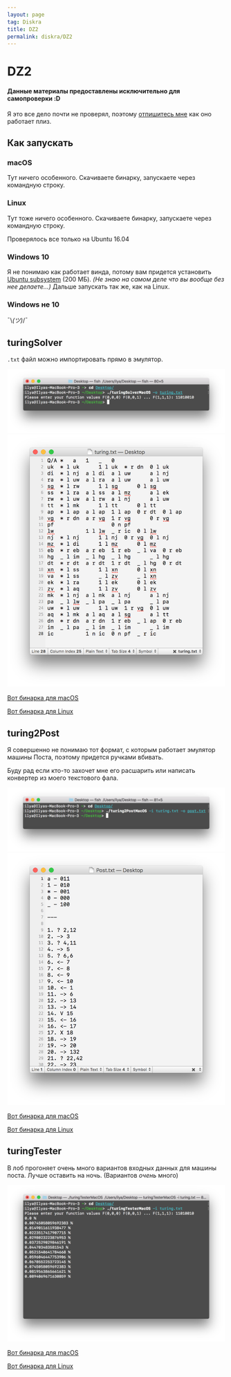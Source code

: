 ```yaml
---
layout: page
tag: Diskra
title: DZ2
permalink: diskra/DZ2
---
```


# DZ2

#### Данные материалы предоставлены исключительно для самопроверки :D

Я это все дело почти не проверял, поэтому [отпишитесь мне](https://vk.com/ilyakooo0) как оно работает плиз.

## Как запускать

### macOS

Тут ничего особенного. Скачиваете бинарку, запускаете через командную строку.

### Linux

Тут тоже ничего особенного. Скачиваете бинарку, запускаете через командную строку.

Проверялось все только на Ubuntu 16.04

### Windows 10

Я не понимаю как работает винда, потому вам придется установить [Ubuntu subsystem](https://www.microsoft.com/store/p/ubuntu/9nblggh4msv6) (200 МБ). _(Не знаю на самом деле что вы вообще без нее делаете...)_ Дальше запускать так же, как на Linux.

### Windows не 10

¯\\_(ツ)_/¯

## turingSolver

`.txt` файл можно импортировать прямо в эмулятор.

![](/diskra/DZ2_/turingTerm.png)
![](/diskra/DZ2_/turingText.png)

[Вот бинарка для macOS](/diskra/DZ2_/turingSolverMacOS.zip)

[Вот бинарка для Linux](/diskra/DZ2_/turingSolverUbuntu.zip)

## turing2Post

Я совершенно не понимаю тот формат, с которым работает эмулятор машины Поста, поэтому придется ручками вбивать.

Буду рад если кто-то захочет мне его расшарить или написать конвертер из моего текстового фала.

![](/diskra/DZ2_/postTerm.png)
![](/diskra/DZ2_/postText.png)

[Вот бинарка для macOS](/diskra/DZ2_/turing2PostMacOS.zip)

[Вот бинарка для Linux](/diskra/DZ2_/turing2PostUbuntu.zip)

## turingTester

В лоб прогоняет очень много вариантов входных данных для машины поста. Лучше оставить на ночь. (Вариантов _очень_ много)

![](/diskra/DZ2_/turingTesterTerm.png)

[Вот бинарка для macOS](/diskra/DZ2_/turingTesterMacOS.zip)

[Вот бинарка для Linux](/diskra/DZ2_/turingTesterUbuntu.zip)
